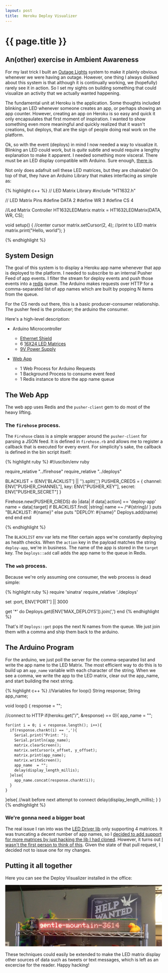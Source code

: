```yaml
---
layout: post
title:  Heroku Deploy Visualizer
---
```


{{ page.title }}
================

## An(other) exercise in Ambient Awareness

For my last trick I built an [Outage Lights](/2013/05/26/Heroku-Outage-Lights.html) system to make it
plainly obvious whenever we were having an outage.  However, one thing I always disliked about this
system is that although it is continually working, we (hopefully) rarely see it in action.  So I set
my sights on building something that could visualize an activity that we actually wanted happening.

The fundamental unit at Heroku is the application.
Some thoughts included blinking an LED whenever someone creates an app, or perhaps showing an
app counter.  However, creating an app on Heroku is so easy and quick it only encapsulates that
first moment of inspiration.  I wanted to show something even more meaningful and quickly realized
that it wasn't creations, but deploys, that are the sign of people doing real work on the platform.

Ok, so with the event (deploys) in mind I now needed a way to visualize it.  Blinking an LED could work,
but is *quite* subtle and would require a lengthy explanation to make it apparent.  I needed something
more visceral.  There must be an LED display compatible with Arduino.  Sure enough, [there is](http://adafruit.com/products/555).

Not only does adafruit sell these LED matrices, but they are chainable!
On top of that, they have an Arduino Library that makes interfacing as simple as:

{% highlight c++ %}
// LED Matrix Library
#include "HT1632.h"

// LED Matrix Pins
#define DATA 2
#define WR   3
#define CS   4

//Led Matrix Controller
HT1632LEDMatrix matrix = HT1632LEDMatrix(DATA, WR, CS);

void setup() {
  //center cursor
  matrix.setCursor(2, 4);
  //print to LED matrix
  matrix.print("Hello, world");
}

{% endhighlight %}

## System Design

The goal of this system is to display a Heroku app name whenever that app is deployed to the platform.
I needed to subscribe to an internal Pusher Feed of app events.
I filter the stream for deploy events and push those events into a [redis](http://redis.io) queue.
The Arduino makes requests over HTTP for a comma-separated list of app names which are built by
popping N items from the queue.

For the CS nerds out there, this is a basic producer-consumer relationship.
The pusher feed is the producer; the arduino the consumer.

Here's a high-level description:

- Arduino Microcontroller
  - [Ethernet Shield](https://www.sparkfun.com/products/9026)
  - 6 [16X24 LED Matrices](http://adafruit.com/products/555)
  - [9V Power Supply](https://www.sparkfun.com/products/298)

- [Web App](https://github.com/csquared/deploy-viz)
  - 1 Web Process for Arduino Requests
  - 1 Background Process to consume event feed
  - 1 Redis instance to store the app name queue

## The Web App

The web app uses Redis and the `pusher-client` gem to do most of the heavy lifting.

### The `firehose` process.

The `Firehose` class is a simple wrapper around the `pusher-client` for parsing a JSON feed.
It is defined in `firehose.rb` and allows me to register a callback that is executed for every
event.  For simplicity's sake, the callback is defined in the bin script itself:

{% highlight ruby %}
#!/usr/bin/env ruby

require_relative "../firehose"
require_relative "../deploys"

BLACKLIST = (ENV['BLACKLIST'] || '').split(',')
PUSHER_CREDS = {
  channel: ENV["PUSHER_CHANNEL"],
  key:     ENV["PUSHER_KEY"],
  secret:  ENV["PUSHER_SECRET"]
}

Firehose.new(PUSHER_CREDS) do |data|
  if data[:action] == 'deploy-app'
    name = data[:target]
    if BLACKLIST.find{ |string| name =~ /^#{string}/ }
      puts "BLACKLIST: #{name}"
    else
      puts "DEPLOY: #{name}"
      Deploys.add(name)
    end
  end
end

{% endhighlight %}

The `BLACKLIST` env var lets me filter certain apps we're constantly deploying as health checks.
When the `action` key in the payload matches the string `deploy-app`, we're in business.
The name of the app is stored in the `target` key.
The `Deploys::add` call adds the app name to the queue in Redis.

### The `web` process.

Because we're only assuming one consumer, the web process is dead simple:

{% highlight ruby %}
require 'sinatra'
require_relative './deploys'

set :port, ENV['PORT'] || 3000

get '*' do
  Deploys.get(ENV['MAX_DEPLOYS']).join(',')
end
{% endhighlight %}

That's it! `Deploys::get` pops the next N names from the queue.  We just  join them with a comma and
ship them back to the arduino.


## The Arduino Program

For the arduino, we just poll the server for the comma-separated list and write the app name to the
LED Matrix.  The most efficient way to do this is to build up an `app_name` variable with each
character of the string.  When we see a comma, we write the app to the LED matrix, clear out the
app_name, and start building the next string.

{% highlight c++ %}
//Variables for loop()
String response;
String app_name;

void loop() {
  response = "";

  //connect to HTTP
  if(heroku.get("/", &response) == 0){
    app_name = "";

    for(int i = 0; i < response.length(); i++){
      if(response.charAt(i) == ','){
        Serial.print("Print: ");
        Serial.println(app_name);
        matrix.clearScreen();
        matrix.setCursor(x_offset, y_offset);
        matrix.print(app_name);
        matrix.writeScreen();
        app_name  = "";
        delay(display_length_millis);
      }else{
        app_name.concat(response.charAt(i));
      }
    }
  }else{
    //wait before next attempt to connect
    delay(display_length_millis);
  }
}
{% endhighlight %}

### We're gonna need a bigger boat

The real issue I ran into was the [LED Driver lib](https://github.com/adafruit/HT1632) only
supporting 4 matrices.  It was truncating a decent number of app names, so I
[decided to add support for more matrices by just hacking the lib I had cloned](https://github.com/csquared/HT1632/commit/a27df6a48359f0f9e27060e7eee4b40649aeefa0#L0L52).
However, it turns out [I wasn't the first person to think of this](https://github.com/adafruit/HT1632/pull/2).
Given the state of that pull request, I decided not to issue one for my changes.

## Putting it all together

Here you can see the Deploy Visualizer installed in the office:

<img src="/images/deploy-viz.jpg" style="width: 500px" title="Heroku Office Installation" />

These techniques could easily be extended to make the LED matrix display other sources of data such
as tweets or text messages, which is left as an excercise for the reader.
Happy hacking!

